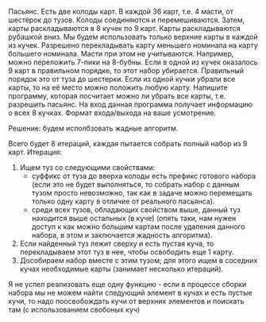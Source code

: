 Пасьянс.
Есть две колоды карт. В каждой 36 карт, т.е. 4 масти, от шестёрок до тузов. Колоды соединяются и перемешиваются. Затем, карты раскладываются в 8 кучек по 9 карт. Карты раскладываются рубашкой вниз.
Мы будем использовать только верхние карты в каждой из кучек. Разрешено перекладывать карту меньшего номинала на карту большего номинала. Масти при этом не учитываются. Например, можно переложить 7-пики на 8-бубны.
Если в одной из кучек оказалось 9 карт в правильном порядке, то этот набор убирается. Правильный порядок это от туза до шестерки. Если из одной кучки убрали все карты, то на её место можно положить любую карту.
Напишите программу, которая посчитает можно ли убрать все карты, т.е. разрешить пасьянс. На вход данная программа получает информацию о всех 8 кучках. Формат входа/выхода на ваше усмотрение.

Решение: будем исполбзовать жадные алгоритм.

Всего будет 8 итераций, каждая пытается собрать полный набор из 9 карт.
Итерация:
1) Ищем туз со следующими свойствами:
    - суффикс от туза до вверха колоды есть префикс готового набора (если это не будет выполняться, то собрать набор с данным тузом просто невозможно, так как в задаче можно перемещать только одну карту в отличие от реального пасьянса).
    - среди всех тузов, обладающих свойством выше, данный туз находится выше остальных (в куче) (опять таки, нам нужен доступ к как можно большим картам после удаления данного набора, в этом и заключается жадность алгоритма).
2) Если найденный туз лежит сверху и есть пустая куча, то перекладываем этот туз в нее, чтобы освободить еще 1 карту.
3) Дособираем набор вместе с этим тузом; для этого ищем в соседних кучах необходимые карты (занимает несколько итераций).


Я не успел реализовать еще одну функцию - если в процессе сборки набора мы не можем найти следующий элемент в кучах и есть пустые кучи, то надо поосвобождать кучи от верхних элементов и поискать там (с использованием свобоных куч)
